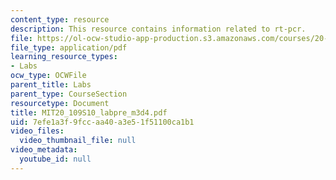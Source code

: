 ```yaml
---
content_type: resource
description: This resource contains information related to rt-pcr.
file: https://ol-ocw-studio-app-production.s3.amazonaws.com/courses/20-109-laboratory-fundamentals-in-biological-engineering-spring-2010/7efe1a3f9fccaa40a3e51f51100ca1b1_MIT20_109S10_labpre_m3d4.pdf
file_type: application/pdf
learning_resource_types:
- Labs
ocw_type: OCWFile
parent_title: Labs
parent_type: CourseSection
resourcetype: Document
title: MIT20_109S10_labpre_m3d4.pdf
uid: 7efe1a3f-9fcc-aa40-a3e5-1f51100ca1b1
video_files:
  video_thumbnail_file: null
video_metadata:
  youtube_id: null
---
```

